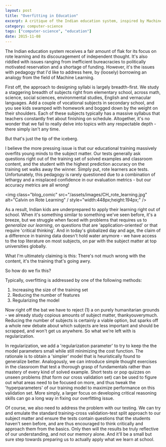 ```yaml
---
layout: post
title: "Overfitting in Education"
excerpt: A critique of the Indian education system, inspired by Machine Learning.
category: computer-science
tags: ["computer-science", "education"]
date: 2015-11-08
---
```


The Indian education system receives a fair amount of flak for its focus on rote learning and its discouragement of independent thought. It's also riddled with issues ranging from inefficient bureacracies to politically motivated reservation and a shortage of funding. However, it's the issues with pedagogy that I'd like to address here, by (loosely) borrowing an analogy from the field of Machine Learning.

First off, the approach to designing syllabi is largely breadth-first. We study a staggering breadth of subjects right from elementary school, across math, science, social sciences, environmental studies, English and vernacular languages. Add a couple of vocational subjects in secondary school, and you see kids swamped with homework and bogged down by the weight on their shoulders. Each of these subjects typically has a massive syllabus that teachers constantly fret about finishing on schedule. Altogether, it's no wonder that we fail to really delve into topics with any respectable depth - there simply isn't any time.

But that's just the tip of the iceberg.

I believe the more pressing issue is that our educational training massively overfits young minds to the subject matter. Our tests generally ask questions right out of the training set of solved examples and classroom content, and the student with the highest prediction accuracy on the training set walks away the winner. Simply put, rote learners ace tests. Unfortunately, this pedagogy is rarely questioned due to a combination of lethargy and a misplaced confidence in our evaluation metrics -  but our accuracy metrics are all wrong!

<img class="blog_comic" src="/assets/images/CH_rote_learning.jpg" alt="Calvin on Rote Learning" / style="width:448px;height:194px;" />

As a result, Indian kids are underprepared to apply their learning right out of school. When it's something similar to something we've seen before, it's a breeze, but we struggle when faced with problems that requires us to <i>generalize our learning</i>, on questions that are 'application-oriented' or that require 'critical thinking'. And in today's globalized day and age, the claim of a difference in training data doesn't hold water anymore - we have access to the top literature on most subjects, on par with the subject matter at top universities globally. 

What I'm ultimately claiming is this: There's not much wrong with the content, it's the training that's going awry.

So how do we fix this?

Typically, overfitting is addressed by one of the following methods:

<ol>
<li> Increasing the size of the training set </li>
<li> Reducing the number of features </li>
<li> Regularizing the model </li>
</ol>
Now right off the bat we have to reject (1) a on purely humanitarian grounds - we already study copious amounts of subject matter, thankyouverymuch. Reducing the number of subjects is certainly a viable option, but sparks off a whole new debate about which subjects are less important and should be scrapped, and won't get us anywhere. So what we're left with is regularization.

In regularization, we add a 'regularization parameter' to try to keep the the model parameters small while still minimizing the cost function. The rationale is to obtain a 'simpler' model that is heuristically found to generalize better. Analogously, we can introduce simple thought exercises in the classroom that test a thorough grasp of fundamentals rather than mastery of every kind of solved example. Short tests or pop quizzes on unseen problems (that form our cross validation set)  can be used to figure out what areas need to be focused on more, and thus tweak the 'hyperparameters' of our training model to maximize performance on this validation set. More simply, a larger focus on developing critical reasoning skills can go a long way in fixing our overfitting issue.

Of course, we also need to address the problem with our testing. We can try and emulate the standard training-cross validation-test split approach to our subject matter and ensure the tests contain questions that the students haven't seen before, and are thus encouraged to think critically and approach them from the basics. Only then will the results be truly reflective of our understanding, and not our memory alone. And it'll be a small but sure step towards preparing us to actually apply what we learn at school.